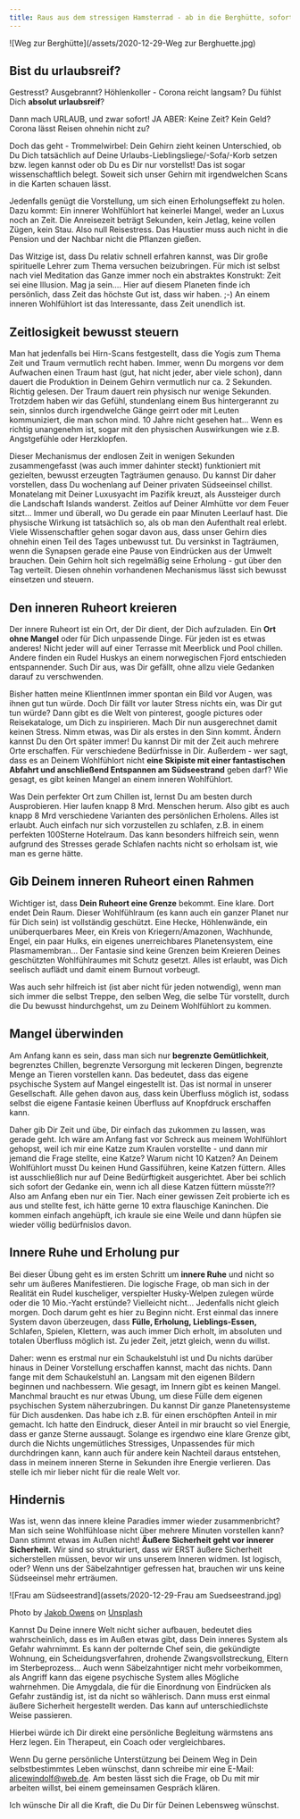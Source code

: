 ```yaml
---
title: Raus aus dem stressigen Hamsterrad - ab in die Berghütte, sofort!
---
```

![Weg zur Berghütte](/assets/2020-12-29-Weg zur Berghuette.jpg)

## Bist du urlaubsreif?
Gestresst? Ausgebrannt? Höhlenkoller - Corona reicht langsam? Du fühlst Dich **absolut urlaubsreif**? 

Dann mach URLAUB, und zwar sofort! JA ABER: Keine Zeit? Kein Geld? Corona lässt Reisen ohnehin nicht zu? 

Doch das geht - Trommelwirbel: Dein Gehirn zieht keinen Unterschied, ob Du Dich tatsächlich auf Deine Urlaubs-Lieblingsliege/-Sofa/-Korb setzen bzw. legen kannst oder ob Du es Dir nur vorstellst! Das ist sogar wissenschaftlich belegt. Soweit sich unser Gehirn mit irgendwelchen Scans in die Karten schauen lässt. 

Jedenfalls genügt die Vorstellung, um sich einen Erholungseffekt zu holen. Dazu kommt: 
Ein innerer Wohlfühlort hat keinerlei Mangel, weder an Luxus noch an Zeit. Die Anreisezeit beträgt Sekunden, kein Jetlag, keine vollen Zügen, kein Stau. Also null Reisestress. Das Haustier muss auch nicht in die Pension und der Nachbar nicht die Pflanzen gießen. 

Das Witzige ist, dass Du relativ schnell erfahren kannst, was Dir große spirituelle Lehrer zum Thema versuchen beizubringen. Für mich ist selbst nach viel Meditation das Ganze immer noch ein abstraktes Konstrukt: Zeit sei eine Illusion. Mag ja sein.... Hier auf diesem Planeten finde ich persönlich, dass Zeit das höchste Gut ist, dass wir haben. ;-) An einem inneren Wohlfühlort ist das Interessante, dass Zeit unendlich ist.

## Zeitlosigkeit bewusst steuern
Man hat jedenfalls bei Hirn-Scans festgestellt, dass die Yogis zum Thema Zeit und Traum vermutlich recht haben. Immer, wenn Du morgens vor dem Aufwachen einen Traum hast (gut, hat nicht jeder, aber viele schon), dann dauert die Produktion in Deinem Gehirn vermutlich nur ca. 2 Sekunden. Richtig gelesen. Der Traum dauert rein physisch nur wenige Sekunden. Trotzdem haben wir das Gefühl, stundenlang einem Bus hintergerannt zu sein, sinnlos durch irgendwelche Gänge geirrt oder mit Leuten kommuniziert, die man schon mind. 10 Jahre nicht gesehen hat… Wenn es richtig unangenehm ist, sogar mit den physischen Auswirkungen wie z.B. Angstgefühle oder Herzklopfen.

Dieser Mechanismus der endlosen Zeit in wenigen Sekunden zusammengefasst (was auch immer dahinter steckt) funktioniert mit gezielten, bewusst erzeugten Tagträumen genauso. Du kannst Dir daher vorstellen, dass Du wochenlang auf Deiner privaten Südseeinsel chillst. Monatelang mit Deiner Luxusyacht im Pazifik kreuzt, als Aussteiger durch die Landschaft Islands wanderst. Zeitlos auf Deiner Almhütte vor dem Feuer sitzt… Immer und überall, wo Du gerade ein paar Minuten Leerlauf hast. Die physische Wirkung ist tatsächlich so, als ob man den Aufenthalt real erlebt. Viele Wissenschaftler gehen sogar davon aus, dass unser Gehirn dies ohnehin einen Teil des Tages unbewusst tut. Du versinkst in Tagträumen, wenn die Synapsen gerade eine Pause von Eindrücken aus der Umwelt brauchen. Dein Gehirn holt sich regelmäßig seine Erholung - gut über den Tag verteilt. Diesen ohnehin vorhandenen Mechanismus lässt sich bewusst einsetzen und steuern. 


## Den inneren Ruheort kreieren
Der innere Ruheort ist ein Ort, der Dir dient, der Dich aufzuladen. Ein **Ort ohne Mangel** oder für Dich unpassende Dinge. Für jeden ist es etwas anderes! Nicht jeder will auf einer Terrasse mit Meerblick und Pool chillen. Andere finden ein Rudel Huskys an einem norwegischen Fjord entschieden entspannender. Such Dir aus, was Dir gefällt, ohne allzu viele Gedanken darauf zu verschwenden. 

Bisher hatten meine KlientInnen immer spontan ein Bild vor Augen, was ihnen gut tun würde. Doch Dir fällt vor lauter Stress nichts ein, was Dir gut tun würde? Dann gibt es die Welt von pinterest, google pictures oder Reisekataloge, um Dich zu inspirieren. Mach Dir nun ausgerechnet damit keinen Stress. Nimm etwas, was Dir als erstes in den Sinn kommt. Ändern kannst Du den Ort später immer! Du kannst Dir mit der Zeit auch mehrere Orte erschaffen. Für verschiedene Bedürfnisse in Dir. Außerdem - wer sagt, dass es an Deinem Wohlfühlort nicht **eine Skipiste mit einer fantastischen Abfahrt und anschließend Entspannen am Südseestrand** geben darf? Wie gesagt, es gibt keinen Mangel an einem inneren Wohlfühlort. 

Was Dein perfekter Ort zum Chillen ist, lernst Du am besten durch Ausprobieren. Hier laufen knapp 8 Mrd. Menschen herum. Also gibt es auch knapp 8 Mrd verschiedene Varianten des persönlichen Erholens. Alles ist erlaubt. Auch einfach nur sich vorzustellen zu schlafen, z.B. in einem perfekten 100Sterne Hotelraum. Das kann besonders hilfreich sein, wenn aufgrund des Stresses gerade Schlafen nachts nicht so erholsam ist, wie man es gerne hätte. 

## Gib Deinem inneren Ruheort einen Rahmen
Wichtiger ist, dass **Dein Ruheort eine Grenze** bekommt. Eine klare. Dort endet Dein Raum. Dieser Wohlfühlraum (es kann auch ein ganzer Planet nur für Dich sein) ist vollständig geschützt. Eine Hecke, Höhlenwände, ein unüberquerbares Meer, ein Kreis von Kriegern/Amazonen, Wachhunde, Engel, ein paar Hulks, ein eigenes unerreichbares Planetensystem, eine Plasmamembran... Der Fantasie sind keine Grenzen beim Kreieren Deines geschützten Wohlfühlraumes mit Schutz gesetzt. Alles ist erlaubt, was Dich seelisch auflädt und damit einem Burnout vorbeugt. 

Was auch sehr hilfreich ist (ist aber nicht für jeden notwendig), wenn man sich immer die selbst Treppe, den selben Weg, die selbe Tür vorstellt, durch die Du bewusst hindurchgehst, um zu Deinem Wohlfühlort zu kommen. 


## Mangel überwinden
Am Anfang kann es sein, dass man sich nur **begrenzte Gemütlichkeit**, begrenztes Chillen, begrenzte Versorgung mit leckeren Dingen, begrenzte Menge an Tieren vorstellen kann. Das bedeutet, dass das eigene psychische System auf Mangel eingestellt ist. Das ist normal in unserer Gesellschaft. Alle gehen davon aus, dass kein Überfluss möglich ist, sodass selbst die eigene Fantasie keinen Überfluss auf Knopfdruck erschaffen kann. 

Daher gib Dir Zeit und übe, Dir einfach das zukommen zu lassen, was gerade geht. Ich wäre am Anfang fast vor Schreck aus meinem Wohlfühlort gehopst, weil ich mir eine Katze zum Kraulen vorstellte - und dann mir jemand die Frage stellte, eine Katze? Warum nicht 10 Katzen? An Deinem Wohlfühlort musst Du keinen Hund Gassiführen, keine Katzen füttern. Alles ist ausschließlich nur auf Deine Bedürftigkeit ausgerichtet. Aber bei schlich sich sofort der Gedanke ein, wenn ich all diese Katzen füttern müsste?!? Also am Anfang eben nur ein Tier. Nach einer gewissen Zeit probierte ich es aus und stellte fest, ich hätte gerne 10 extra flauschige Kaninchen. Die kommen einfach angehüpft, ich kraule sie eine Weile und dann hüpfen sie wieder völlig bedürfnislos davon. 

## Innere Ruhe und Erholung pur
Bei dieser Übung geht es im ersten Schritt um **innere Ruhe** und nicht so sehr um äußeres Manifestieren. Die logische Frage, ob man sich in der Realität ein Rudel kuscheliger, verspielter Husky-Welpen zulegen würde oder die 10 Mio.-Yacht erstünde? Vielleicht nicht... Jedenfalls nicht gleich morgen. Doch darum geht es hier zu Beginn nicht. Erst einmal das innere System davon überzeugen, dass **Fülle, Erholung, Lieblings-Essen,** Schlafen, Spielen, Klettern, was auch immer Dich erholt, im absoluten und totalen Überfluss möglich ist. Zu jeder Zeit, jetzt gleich, wenn du willst.

Daher: wenn es erstmal nur ein Schaukelstuhl ist und Du nichts darüber hinaus in Deiner Vorstellung erschaffen kannst, macht das nichts. Dann fange mit dem Schaukelstuhl an. Langsam mit den eigenen Bildern beginnen und nachbessern. Wie gesagt, im Innern gibt es keinen Mangel. Manchmal braucht es nur etwas Übung, um diese Fülle dem eigenen psychischen System näherzubringen. Du kannst Dir ganze Planetensysteme für Dich ausdenken. Das habe ich z.B. für einen erschöpften Anteil in mir gemacht. Ich hatte den Eindruck, dieser Anteil in mir braucht so viel Energie, dass er ganze Sterne aussaugt. Solange es irgendwo eine klare Grenze gibt, durch die Nichts ungemütliches Stressiges, Unpassendes für mich durchdringen kann, kann auch für andere kein Nachteil daraus entstehen, dass in meinem inneren Sterne in Sekunden ihre Energie verlieren. Das stelle ich mir lieber nicht für die reale Welt vor. 

## Hindernis
Was ist, wenn das innere kleine Paradies immer wieder zusammenbricht? Man sich seine Wohlfühloase nicht über mehrere Minuten vorstellen kann? Dann stimmt etwas im Außen nicht! **Äußere Sicherheit geht vor innerer Sicherheit.** Wir sind so strukturiert, dass wir ERST äußere Sicherheit sicherstellen müssen, bevor wir uns unserem Inneren widmen. Ist logisch, oder? Wenn uns der Säbelzahntiger gefressen hat, brauchen wir uns keine Südseeinsel mehr erträumen.

![Frau am Südseestrand](assets/2020-12-29-Frau am Suedseestrand.jpg)

<span>Photo by <a href="https://unsplash.com/@jakobowens1?utm_source=unsplash&amp;utm_medium=referral&amp;utm_content=creditCopyText">Jakob Owens</a> on <a href="https://unsplash.com/s/photos/paradise-beach?utm_source=unsplash&amp;utm_medium=referral&amp;utm_content=creditCopyText">Unsplash</a></span>

Kannst Du Deine innere Welt nicht sicher aufbauen, bedeutet dies wahrscheinlich, dass es im Außen etwas gibt, dass Dein inneres System als Gefahr wahrnimmt. Es kann der polternde Chef sein, die gekündigte Wohnung, ein Scheidungsverfahren, drohende Zwangsvollstreckung, Eltern im Sterbeprozess... Auch wenn Säbelzahntiger nicht mehr vorbeikommen, als Angriff kann das eigene psychische System alles Mögliche wahrnehmen. Die Amygdala, die für die Einordnung von Eindrücken als Gefahr zuständig ist, ist da nicht so wählerisch. Dann muss erst einmal äußere Sicherheit hergestellt werden. Das kann auf unterschiedlichste Weise passieren.

Hierbei würde ich Dir direkt eine persönliche Begleitung wärmstens ans Herz legen. Ein Therapeut, ein Coach oder vergleichbares. 

Wenn Du gerne persönliche Unterstützung bei Deinem Weg in Dein selbstbestimmtes Leben wünschst, dann schreibe mir eine E-Mail: alicewindolf@web.de. Am besten lässt sich die Frage, ob Du mit mir arbeiten willst, bei einem gemeinsamen Gespräch klären. 

Ich wünsche Dir all die Kraft, die Du Dir für Deinen Lebensweg wünschst. 




